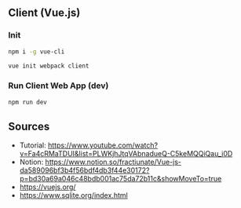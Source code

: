 
## Client (Vue.js)


### Init
```bash
npm i -g vue-cli

vue init webpack client
```
### Run Client Web App (dev)
```bash
npm run dev
```

## Sources

- Tutorial: https://www.youtube.com/watch?v=Fa4cRMaTDUI&list=PLWKjhJtqVAbnadueQ-C5keMQQiQau_i0D
- Notion: https://www.notion.so/fractiunate/Vue-js-da589096bf3b4f56bdf4db3f44e30172?p=bd30a69a046c48bdb001ac75da72b11c&showMoveTo=true
- https://vuejs.org/
- https://www.sqlite.org/index.html